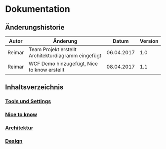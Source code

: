 # Dokumentation

## Änderungshistorie

| Autor | Änderung | Datum | Version |
| --- | --- | --- | --- |
| Reimar | Team Projekt erstellt Architekturdiagramm eingefügt| 06.04.2017 | 1.0 |
| Reimar | WCF Demo hinzugefügt, Nice to know erstellt | 08.04.2017 | 1.1 |

## Inhaltsverzeichnis
### [Tools und Settings](/doc/tools.md)
### [Nice to know](/doc/nicetoknow.md)
### [Architektur](/doc/architecture.md)
### [Design](/doc/design.md)